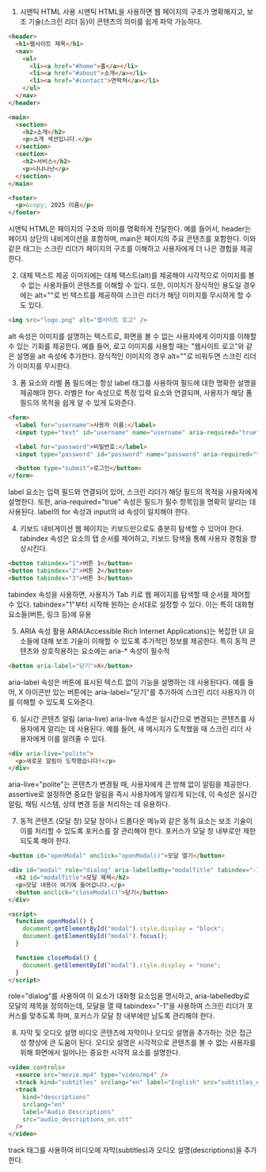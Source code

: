 1. 시맨틱 HTML 사용
   시맨틱 HTML을 사용하면 웹 페이지의 구조가 명확해지고, 보조 기술(스크린 리더 등)이 콘텐츠의 의미를 쉽게 파악 가능하다.

```html
<header>
  <h1>웹사이트 제목</h1>
  <nav>
    <ul>
      <li><a href="#home">홈</a></li>
      <li><a href="#about">소개</a></li>
      <li><a href="#contact">연락처</a></li>
    </ul>
  </nav>
</header>

<main>
  <section>
    <h2>소개</h2>
    <p>소개 섹션입니다.</p>
  </section>
  <section>
    <h2>서비스</h2>
    <p>나나나난</p>
  </section>
</main>

<footer>
  <p>&copy; 2025 이름</p>
</footer>
```

시맨틱 HTML은 페이지의 구조와 의미를 명확하게 전달한다. 예를 들어서, header는 페이지 상단의 내비게이션을 포함하며, main은 페이지의 주요 콘텐츠를 포함한다. 이와 같은 태그는 스크린 리더가 페이지의 구조를 이해하고 사용자에게 더 나은 경험을 제공한다.

2. 대체 텍스트 제공
   이미지에는 대체 텍스트(alt)를 제공해야 시각적으로 이미지를 볼 수 없는 사용자들이 콘텐츠를 이해할 수 있다. 또한, 이미지가 장식적인 용도일 경우에는 alt=""로 빈 텍스트를 제공하여 스크린 리더가 해당 이미지를 무시하게 할 수도 있다.

```html
<img src="logo.png" alt="웹사이트 로고" />
```

alt 속성은 이미지를 설명하는 텍스트로, 화면을 볼 수 없는 사용자에게 이미지를 이해할 수 있는 기회를 제공한다. 예를 들어, 로고 이미지를 사용할 때는 "웹사이트 로고"와 같은 설명을 alt 속성에 추가한다. 장식적인 이미지의 경우 alt=""로 비워두면 스크린 리더가 이미지를 무시한다.

3. 폼 요소와 라벨
   폼 필드에는 항상 label 태그를 사용하여 필드에 대한 명확한 설명을 제공해야 한다. 라벨은 for 속성으로 특정 입력 요소와 연결되며, 사용자가 해당 폼 필드의 목적을 쉽게 알 수 있게 도와준다.

```html
<form>
  <label for="username">사용자 이름:</label>
  <input type="text" id="username" name="username" aria-required="true" />

  <label for="password">비밀번호:</label>
  <input type="password" id="password" name="password" aria-required="true" />

  <button type="submit">로그인</button>
</form>
```

label 요소는 입력 필드와 연결되어 있어, 스크린 리더가 해당 필드의 목적을 사용자에게 설명한다. 또한, aria-required="true" 속성은 필드가 필수 항목임을 명확히 알리는 데 사용된다. label의 for 속성과 input의 id 속성이 일치해야 한다.

4. 키보드 내비게이션
   웹 페이지는 키보드만으로도 충분히 탐색할 수 있어야 한다. tabindex 속성은 요소의 탭 순서를 제어하고, 키보드 탐색을 통해 사용자 경험을 향상시킨다.

```html
<button tabindex="1">버튼 1</button>
<button tabindex="2">버튼 2</button>
<button tabindex="3">버튼 3</button>
```

tabindex 속성을 사용하면, 사용자가 Tab 키로 웹 페이지를 탐색할 때 순서를 제어할 수 있다. tabindex="1"부터 시작해 원하는 순서대로 설정할 수 있다. 이는 특히 대화형 요소들(버튼, 링크 등)에 유용

5. ARIA 속성 활용
   ARIA(Accessible Rich Internet Applications)는 복잡한 UI 요소들에 대해 보조 기술이 이해할 수 있도록 추가적인 정보를 제공한다. 특히 동적 콘텐츠와 상호작용하는 요소에는 aria-\* 속성이 필수적

```html
<button aria-label="닫기">X</button>
```

aria-label 속성은 버튼에 표시된 텍스트 없이 기능을 설명하는 데 사용된다다. 예를 들어, X 아이콘만 있는 버튼에는 aria-label="닫기"를 추가하여 스크린 리더 사용자가 이를 이해할 수 있도록 도와준다.

6. 실시간 콘텐츠 알림 (aria-live)
   aria-live 속성은 실시간으로 변경되는 콘텐츠를 사용자에게 알리는 데 사용된다. 예를 들어, 새 메시지가 도착했을 때 스크린 리더 사용자에게 이를 알려줄 수 있다.

```html
<div aria-live="polite">
  <p>새로운 알림이 도착했습니다!</p>
</div>
```

aria-live="polite"는 콘텐츠가 변경될 때, 사용자에게 큰 방해 없이 알림을 제공한다. assertive로 설정하면 중요한 알림을 즉시 사용자에게 알리게 되는데, 이 속성은 실시간 알림, 채팅 시스템, 상태 변경 등을 처리하는 데 유용하다.

7. 동적 콘텐츠 (모달 창)
   모달 창이나 드롭다운 메뉴와 같은 동적 요소는 보조 기술이 이를 처리할 수 있도록 포커스를 잘 관리해야 한다. 포커스가 모달 창 내부로만 제한되도록 해야 한다.

```html
<button id="openModal" onclick="openModal()">모달 열기</button>

<div id="modal" role="dialog" aria-labelledby="modalTitle" tabindex="-1">
  <h2 id="modalTitle">모달 제목</h2>
  <p>모달 내용이 여기에 들어갑니다.</p>
  <button onclick="closeModal()">닫기</button>
</div>

<script>
  function openModal() {
    document.getElementById("modal").style.display = "block";
    document.getElementById("modal").focus();
  }

  function closeModal() {
    document.getElementById("modal").style.display = "none";
  }
</script>
```

role="dialog"를 사용하여 이 요소가 대화형 요소임을 명시하고, aria-labelledby로 모달의 제목을 정의하는데, 모달을 열 때 tabindex="-1"을 사용하여 스크린 리더가 포커스를 맞추도록 하며, 포커스가 모달 창 내부에만 남도록 관리해야 한다.

8. 자막 및 오디오 설명
   비디오 콘텐츠에 자막이나 오디오 설명을 추가하는 것은 접근성 향상에 큰 도움이 된다. 오디오 설명은 시각적으로 콘텐츠를 볼 수 없는 사용자를 위해 화면에서 일어나는 중요한 시각적 요소를 설명한다.

```html
<video controls>
  <source src="movie.mp4" type="video/mp4" />
  <track kind="subtitles" srclang="en" label="English" src="subtitles_en.vtt" />
  <track
    kind="descriptions"
    srclang="en"
    label="Audio Descriptions"
    src="audio_descriptions_en.vtt"
  />
</video>
```

track 태그를 사용하여 비디오에 자막(subtitles)과 오디오 설명(descriptions)을 추가한다.
